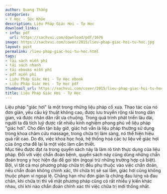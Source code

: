 ```yaml
---
author: Quang Thắng
categories:
- Y Học - Sức Khỏe
description: Liệu Pháp Giác Hơi - Tự Học
download_links:
- info: pdf
  url: https://sachvui.com/download/pdf/1676
image: https://sachvui.com/cover/2015/lieu-phap-giac-hoi-tu-hoc.jpg
layout: post
permalink: /lieu-phap-giac-hoi-tu-hoc.html
tags:
- tải sách miễn phí
- tải sách nhanh
- tải ebooks miễn phí
- pdf miễn phí
- Liệu Pháp Giác Hơi - Tự Học ebook
- Liệu Pháp Giác Hơi - Tự Học pdf
thumbnail_url: https://sachvui.com/cover/2015/lieu-phap-giac-hoi-tu-hoc.jpg
title: Liệu Pháp Giác Hơi - Tự Học
---
```


 <div class="item-desc text-justify"> <p>Liệu pháp "giác hơi" là một trong những liệu pháp cổ xưa. Thao tác của nó đơn giản, yêu cầu kỹ thuật không cao, được lưu truyền rộng rãi trong dân gian, và được nhân dân rất ưa chuộng. Trong quá trình phát triển lâu dài, người ta đã tích luỹ được rất nhiều kinh nghiệm phong phú về liệu pháp "giác hơi". Cho đến tận bây giờ, giác hơi vẫn là liệu pháp thường sử dụng trong khoa châm cứu massage, trong chữa trị lâm sàng, nó thể hiện hiệu quả rất cao. Do đó, việc khoa học hoá, hệ thống hoá các tư liệu về giác hơi của ông cha để lại là một việc làm cần thiết.<br>Mục tiêu được đạt ra trong quyển sách này là làm rõ tính thực dụng của liệu pháp. Đối với việc chẩn đoán bệnh, quyển sách này cũng dùng những chẩn đoán trong y học hiện đại để gọi tên (ngoại trừ những trường hợp cá biệt). Bởi, vì tất cả mọi phương pháp chữa trị đều phụ thuộc vào việc chẩn đoán, nếu chẩn đoán không chính xác, thì chữa trị sẽ sai lầm, giác hơi cũng không thuộc phạm vi ngoại lệ. Chẳng hạn như đơn giản là chứng đau lưng và đau chân, khi chữa trị thì về mặt phương pháp cũng có rất nhiều ý kiến khác nhau, chỉ khi nào chẩn đoán chính xác thì việc chữa trị mới thống nhất.</p> </div>